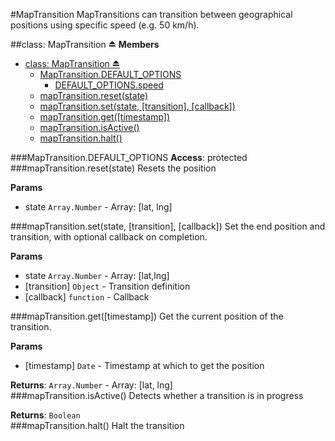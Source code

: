 <a name="module_MapTransition"></a>
#MapTransition
MapTransitions can transition between geographical positions using specific speed (e.g. 50 km/h).

<a name="exp_module_MapTransition"></a>
##class: MapTransition ⏏
**Members**

* [class: MapTransition ⏏](#exp_module_MapTransition)
  * [MapTransition.DEFAULT_OPTIONS](#module_MapTransition.DEFAULT_OPTIONS)
    * [DEFAULT_OPTIONS.speed](#module_MapTransition.DEFAULT_OPTIONS.speed)
  * [mapTransition.reset(state)](#module_MapTransition#reset)
  * [mapTransition.set(state, [transition], [callback])](#module_MapTransition#set)
  * [mapTransition.get([timestamp])](#module_MapTransition#get)
  * [mapTransition.isActive()](#module_MapTransition#isActive)
  * [mapTransition.halt()](#module_MapTransition#halt)

<a name="module_MapTransition.DEFAULT_OPTIONS"></a>
###MapTransition.DEFAULT_OPTIONS
**Access**: protected  
<a name="module_MapTransition#reset"></a>
###mapTransition.reset(state)
Resets the position

**Params**

- state `Array.Number` - Array: [lat, lng]  

<a name="module_MapTransition#set"></a>
###mapTransition.set(state, [transition], [callback])
Set the end position and transition, with optional callback on completion.

**Params**

- state `Array.Number` - Array: [lat,lng]  
- \[transition\] `Object` - Transition definition  
- \[callback\] `function` - Callback  

<a name="module_MapTransition#get"></a>
###mapTransition.get([timestamp])
Get the current position of the transition.

**Params**

- \[timestamp\] `Date` - Timestamp at which to get the position  

**Returns**: `Array.Number` - Array: [lat, lng]  
<a name="module_MapTransition#isActive"></a>
###mapTransition.isActive()
Detects whether a transition is in progress

**Returns**: `Boolean`  
<a name="module_MapTransition#halt"></a>
###mapTransition.halt()
Halt the transition

